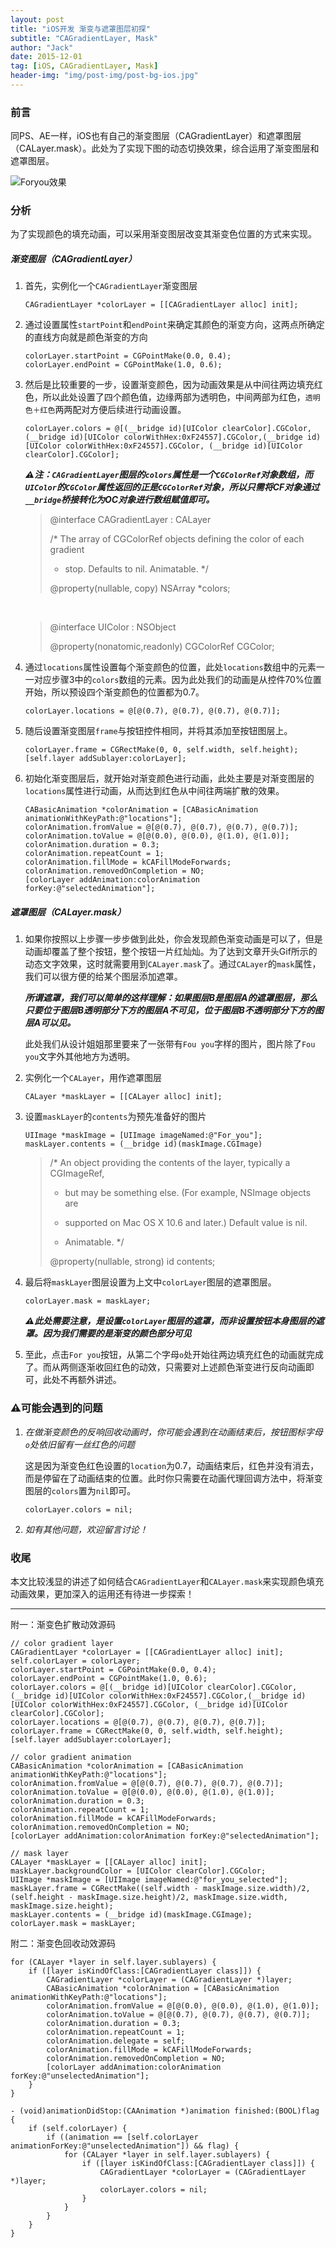 ```yaml
---
layout: post
title: "iOS开发 渐变与遮罩图层初探"
subtitle: "CAGradientLayer, Mask"
author: "Jack"
date: 2015-12-01
tag: [iOS, CAGradientLayer, Mask]
header-img: "img/post-img/post-bg-ios.jpg"
---
```




### 前言

同PS、AE一样，iOS也有自己的渐变图层（CAGradientLayer）和遮罩图层（CALayer.mask）。此处为了实现下图的动态切换效果，综合运用了渐变图层和遮罩图层。

![Foryou效果](https://mushank.github.io/img/content-img/0-Foryou.gif)

### 分析

为了实现颜色的填充动画，可以采用渐变图层改变其渐变色位置的方式来实现。

##### 渐变图层（CAGradientLayer）

1. 首先，实例化一个`CAGradientLayer`渐变图层

   ```
   CAGradientLayer *colorLayer = [[CAGradientLayer alloc] init];
   ```

2. 通过设置属性`startPoint`和`endPoint`来确定其颜色的渐变方向，这两点所确定的直线方向就是颜色渐变的方向

   ```
   colorLayer.startPoint = CGPointMake(0.0, 0.4);
   colorLayer.endPoint = CGPointMake(1.0, 0.6);
   ```

3. 然后是比较重要的一步，设置渐变颜色，因为动画效果是从中间往两边填充红色，所以此处设置了四个颜色值，边缘两部为透明色，中间两部为红色，`透明色＋红色`两两配对方便后续进行动画设置。

   ```
   colorLayer.colors = @[(__bridge id)[UIColor clearColor].CGColor, (__bridge id)[UIColor colorWithHex:0xF24557].CGColor,(__bridge id)[UIColor colorWithHex:0xF24557].CGColor, (__bridge id)[UIColor clearColor].CGColor];
   ```

   ***⚠️注：`CAGradientLayer`图层的`colors`属性是一个`CGColorRef`对象数组，而`UIColor`的`CGColor`属性返回的正是`CGColorRef`对象，所以只需将CF对象通过`__bridge`桥接转化为OC对象进行数组赋值即可。***

   > @interface CAGradientLayer : CALayer
   >
   > /* The array of CGColorRef objects defining the color of each gradient
   >
   > * stop. Defaults to nil. Animatable. */
   >
   > @property(nullable, copy) NSArray *colors;

   ​

   > @interface UIColor : NSObject
   >
   > @property(nonatomic,readonly) CGColorRef CGColor;

4. 通过`locations`属性设置每个渐变颜色的位置，此处`locations`数组中的元素一一对应步骤3中的`colors`数组的元素。因为此处我们的动画是从控件70%位置开始，所以预设四个渐变颜色的位置都为0.7。

   ```
   colorLayer.locations = @[@(0.7), @(0.7), @(0.7), @(0.7)];
   ```

5. 随后设置渐变图层`frame`与按钮控件相同，并将其添加至按钮图层上。

   ```
   colorLayer.frame = CGRectMake(0, 0, self.width, self.height);
   [self.layer addSublayer:colorLayer];
   ```

6. 初始化渐变图层后，就开始对渐变颜色进行动画，此处主要是对渐变图层的`locations`属性进行动画，从而达到红色从中间往两端扩散的效果。

   ```
   CABasicAnimation *colorAnimation = [CABasicAnimation animationWithKeyPath:@"locations"];
   colorAnimation.fromValue = @[@(0.7), @(0.7), @(0.7), @(0.7)];
   colorAnimation.toValue = @[@(0.0), @(0.0), @(1.0), @(1.0)];
   colorAnimation.duration = 0.3;
   colorAnimation.repeatCount = 1;
   colorAnimation.fillMode = kCAFillModeForwards;
   colorAnimation.removedOnCompletion = NO;
   [colorLayer addAnimation:colorAnimation forKey:@"selectedAnimation"];
   ```

##### 遮罩图层（CALayer.mask）

1. 如果你按照以上步骤一步步做到此处，你会发现颜色渐变动画是可以了，但是动画却覆盖了整个按钮，整个按钮一片红灿灿。为了达到文章开头Gif所示的动态文字效果，这时就需要用到`CALayer.mask`了。通过`CALayer`的`mask`属性，我们可以很方便的给某个图层添加遮罩。

   ***所谓遮罩，我们可以简单的这样理解：如果图层B是图层A的遮罩图层，那么只要位于图层B透明部分下方的图层A不可见，位于图层B不透明部分下方的图层A可以见。***

   此处我们从设计姐姐那里要来了一张带有`Fou you`字样的图片，图片除了`Fou you`文字外其他地方为透明。

2. 实例化一个`CALayer`，用作遮罩图层

   ```
   CALayer *maskLayer = [[CALayer alloc] init];
   ```

3. 设置`maskLayer`的`contents`为预先准备好的图片

   ```
   UIImage *maskImage = [UIImage imageNamed:@"For_you"];
   maskLayer.contents = (__bridge id)(maskImage.CGImage)
   ```

   > /* An object providing the contents of the layer, typically a CGImageRef,
   >
   > * but may be something else. (For example, NSImage objects are
   >
   > * supported on Mac OS X 10.6 and later.) Default value is nil.
   >
   > * Animatable. */
   >
   > @property(nullable, strong) id contents;

4. 最后将`maskLayer`图层设置为上文中`colorLayer`图层的遮罩图层。

   ```
   colorLayer.mask = maskLayer;
   ```

   ***⚠️此处需要注意，是设置`colorLayer`图层的遮罩，而非设置按钮本身图层的遮罩。因为我们需要的是渐变的颜色部分可见***

5. 至此，点击`For you`按钮，从第二个字母`o`处开始往两边填充红色的动画就完成了。而从两侧逐渐收回红色的动效，只需要对上述颜色渐变进行反向动画即可，此处不再额外讲述。

### ⚠️可能会遇到的问题

1. *在做渐变颜色的反响回收动画时，你可能会遇到在动画结束后，按钮图标字母`o`处依旧留有一丝红色的问题*

   这是因为渐变色红色设置的`location`为0.7，动画结束后，红色并没有消去，而是停留在了动画结束的位置。此时你只需要在动画代理回调方法中，将渐变图层的`colors`置为`nil`即可。

   ```
   colorLayer.colors = nil;
   ```

2. *如有其他问题，欢迎留言讨论！*

### 收尾

本文比较浅显的讲述了如何结合`CAGradientLayer`和`CALayer.mask`来实现颜色填充动画效果，更加深入的运用还有待进一步探索！



---



附一：渐变色扩散动效源码

```
// color gradient layer
CAGradientLayer *colorLayer = [[CAGradientLayer alloc] init];
self.colorLayer = colorLayer;
colorLayer.startPoint = CGPointMake(0.0, 0.4);
colorLayer.endPoint = CGPointMake(1.0, 0.6);
colorLayer.colors = @[(__bridge id)[UIColor clearColor].CGColor, (__bridge id)[UIColor colorWithHex:0xF24557].CGColor,(__bridge id)[UIColor colorWithHex:0xF24557].CGColor, (__bridge id)[UIColor clearColor].CGColor];
colorLayer.locations = @[@(0.7), @(0.7), @(0.7), @(0.7)];
colorLayer.frame = CGRectMake(0, 0, self.width, self.height);
[self.layer addSublayer:colorLayer];

// color gradient animation
CABasicAnimation *colorAnimation = [CABasicAnimation animationWithKeyPath:@"locations"];
colorAnimation.fromValue = @[@(0.7), @(0.7), @(0.7), @(0.7)];
colorAnimation.toValue = @[@(0.0), @(0.0), @(1.0), @(1.0)];
colorAnimation.duration = 0.3;
colorAnimation.repeatCount = 1;
colorAnimation.fillMode = kCAFillModeForwards;
colorAnimation.removedOnCompletion = NO;
[colorLayer addAnimation:colorAnimation forKey:@"selectedAnimation"];
            
// mask layer
CALayer *maskLayer = [[CALayer alloc] init];
maskLayer.backgroundColor = [UIColor clearColor].CGColor;
UIImage *maskImage = [UIImage imageNamed:@"for_you_selected"];
maskLayer.frame = CGRectMake((self.width - maskImage.size.width)/2, (self.height - maskImage.size.height)/2, maskImage.size.width, maskImage.size.height);
maskLayer.contents = (__bridge id)(maskImage.CGImage);
colorLayer.mask = maskLayer;
```

附二：渐变色回收动效源码

```
for (CALayer *layer in self.layer.sublayers) {
	if ([layer isKindOfClass:[CAGradientLayer class]]) {
		CAGradientLayer *colorLayer = (CAGradientLayer *)layer;
		CABasicAnimation *colorAnimation = [CABasicAnimation 	animationWithKeyPath:@"locations"];
		colorAnimation.fromValue = @[@(0.0), @(0.0), @(1.0), @(1.0)];
		colorAnimation.toValue = @[@(0.7), @(0.7), @(0.7), @(0.7)];
		colorAnimation.duration = 0.3;
		colorAnimation.repeatCount = 1;
		colorAnimation.delegate = self;
		colorAnimation.fillMode = kCAFillModeForwards;
		colorAnimation.removedOnCompletion = NO;
		[colorLayer addAnimation:colorAnimation forKey:@"unselectedAnimation"];
	}
}
```

```
- (void)animationDidStop:(CAAnimation *)animation finished:(BOOL)flag
{
    if (self.colorLayer) {
        if ((animation == [self.colorLayer animationForKey:@"unselectedAnimation"]) && flag) {
            for (CALayer *layer in self.layer.sublayers) {
                if ([layer isKindOfClass:[CAGradientLayer class]]) {
                    CAGradientLayer *colorLayer = (CAGradientLayer *)layer;
                    colorLayer.colors = nil;
                }
            }
        }
    }
}
```

